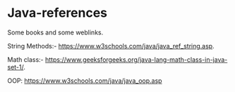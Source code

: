 # Java-references
Some books and some weblinks.

String Methods:- https://www.w3schools.com/java/java_ref_string.asp.


Math class:- https://www.geeksforgeeks.org/java-lang-math-class-in-java-set-1/.


OOP: https://www.w3schools.com/java/java_oop.asp
